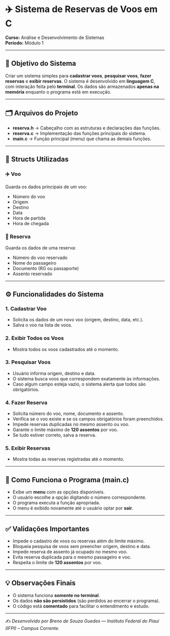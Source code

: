 # ✈️ Sistema de Reservas de Voos em C  

**Curso:** Análise e Desenvolvimento de Sistemas  
**Período:** Módulo 1  

---

## 🎯 Objetivo do Sistema  

Criar um sistema simples para **cadastrar voos**, **pesquisar voos**, **fazer reservas** e **exibir reservas**. O sistema é desenvolvido em **linguagem C**, com interação feita pelo **terminal**. Os dados são armazenados **apenas na memória** enquanto o programa está em execução.  

---

## 🗂️ Arquivos do Projeto  

- **reserva.h** → Cabeçalho com as estruturas e declarações das funções.  
- **reserva.c** → Implementação das funções principais do sistema.  
- **main.c** → Função principal (menu) que chama as demais funções.  

---

## 🧩 Structs Utilizadas  

### ✈️ Voo  
Guarda os dados principais de um voo:  
- Número do voo  
- Origem  
- Destino  
- Data  
- Hora de partida  
- Hora de chegada  

### 🧳 Reserva  
Guarda os dados de uma reserva:  
- Número do voo reservado  
- Nome do passageiro  
- Documento (RG ou passaporte)  
- Assento reservado  

---

## ⚙️ Funcionalidades do Sistema  

### 1. Cadastrar Voo  
- Solicita os dados de um novo voo (origem, destino, data, etc.).  
- Salva o voo na lista de voos.  

### 2. Exibir Todos os Voos  
- Mostra todos os voos cadastrados até o momento.  

### 3. Pesquisar Voos  
- Usuário informa origem, destino e data.  
- O sistema busca voos que correspondem exatamente às informações.  
- Caso algum campo esteja vazio, o sistema alerta que todos são obrigatórios.  

### 4. Fazer Reserva  
- Solicita número do voo, nome, documento e assento.  
- Verifica se o voo existe e se os campos obrigatórios foram preenchidos.  
- Impede reservas duplicadas no mesmo assento ou voo.  
- Garante o limite máximo de **120 assentos** por voo.  
- Se tudo estiver correto, salva a reserva.  

### 5. Exibir Reservas  
- Mostra todas as reservas registradas até o momento.  

---

## 🧠 Como Funciona o Programa (main.c)  

- Exibe um **menu** com as opções disponíveis.  
- O usuário escolhe a opção digitando o número correspondente.  
- O programa executa a função apropriada.  
- O menu é exibido novamente até o usuário optar por **sair**.  

---

## ✅ Validações Importantes  

- Impede o cadastro de voos ou reservas além do limite máximo.  
- Bloqueia pesquisa de voos sem preencher origem, destino e data.  
- Impede reserva de assento já ocupado no mesmo voo.  
- Evita reserva duplicada para o mesmo passageiro e voo.  
- Respeita o limite de **120 assentos** por voo.  

---

## 💡 Observações Finais  

- O sistema funciona **somente no terminal**.  
- Os dados **não são persistidos** (são perdidos ao encerrar o programa).  
- O código está **comentado** para facilitar o entendimento e estudo.  

---

✍️ *Desenvolvido por Breno de Souza Guedes — Instituto Federal do Piauí (IFPI) – Campus Corrente.*